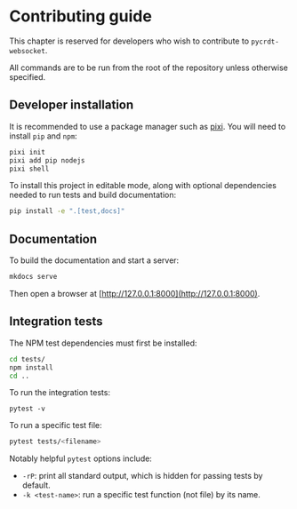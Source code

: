 # Contributing guide

This chapter is reserved for developers who wish to contribute to
`pycrdt-websocket`.

All commands are to be run from the root of the repository unless otherwise
specified.

## Developer installation

It is recommended to use a package manager such as [pixi](https://prefix.dev/docs/pixi/overview).
You will need to install `pip` and `npm`:

```bash
pixi init
pixi add pip nodejs
pixi shell
```

To install this project in editable mode, along with optional dependencies
needed to run tests and build documentation:

```bash
pip install -e ".[test,docs]"
```

## Documentation

To build the documentation and start a server:

```bash
mkdocs serve
```

Then open a browser at [http://127.0.0.1:8000](http://127.0.0.1:8000).

## Integration tests

The NPM test dependencies must first be installed:

```bash
cd tests/
npm install
cd ..
```

To run the integration tests:

```
pytest -v
```

To run a specific test file:

```bash
pytest tests/<filename>
```

Notably helpful `pytest` options include:

- `-rP`: print all standard output, which is hidden for passing tests by default.
- `-k <test-name>`: run a specific test function (not file) by its name.

